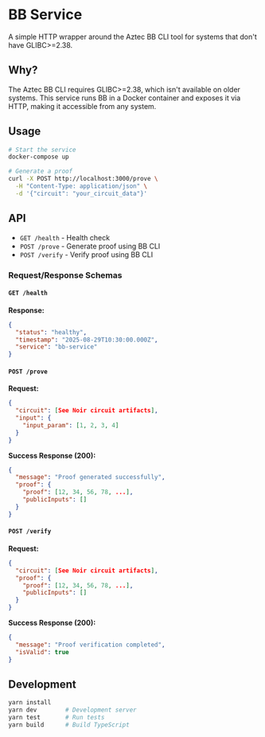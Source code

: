 # BB Service

A simple HTTP wrapper around the Aztec BB CLI tool for systems that don't have GLIBC>=2.38.

## Why?

The Aztec BB CLI requires GLIBC>=2.38, which isn't available on older systems. This service runs BB in a Docker container and exposes it via HTTP, making it accessible from any system.

## Usage

```bash
# Start the service
docker-compose up

# Generate a proof
curl -X POST http://localhost:3000/prove \
  -H "Content-Type: application/json" \
  -d '{"circuit": "your_circuit_data"}'
```

## API

- `GET /health` - Health check
- `POST /prove` - Generate proof using BB CLI
- `POST /verify` - Verify proof using BB CLI

### Request/Response Schemas

#### `GET /health`

**Response:**
```json
{
  "status": "healthy",
  "timestamp": "2025-08-29T10:30:00.000Z",
  "service": "bb-service"
}
```

#### `POST /prove`

**Request:**
```json
{
  "circuit": [See Noir circuit artifacts],
  "input": {
    "input_param": [1, 2, 3, 4]
  }
}
```

**Success Response (200):**
```json
{
  "message": "Proof generated successfully",
  "proof": {
    "proof": [12, 34, 56, 78, ...],
    "publicInputs": []
  }
}
```

#### `POST /verify`

**Request:**
```json
{
  "circuit": [See Noir circuit artifacts],
  "proof": {
    "proof": [12, 34, 56, 78, ...],
    "publicInputs": []
  }
}
```

**Success Response (200):**
```json
{
  "message": "Proof verification completed",
  "isValid": true
}
```

## Development

```bash
yarn install
yarn dev        # Development server
yarn test       # Run tests
yarn build      # Build TypeScript
```